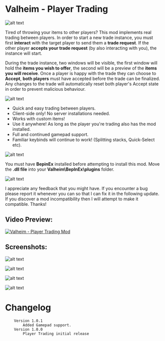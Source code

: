 # Valheim - Player Trading

![alt text](https://i.imgur.com/VH4NsHk.png "About")

Tired of throwing your items to other players? This mod implements real trading between players. In order to start a new trade instance, you must first **interact** with the target player to send them a **trade request**. If the other player **accepts your trade request** (by also interacting with you), the instance will start.

During the trade instance, two windows will be visible, the first window will hold the **items you wish to offer**, the second will be a preview of the **items you will receive**. Once a player is happy with the trade they can choose to **Accept**, **both players** must have accepted before the trade can be finalized. Any changes to the trade will automatically reset both player's Accept state in order to prevent malicious behaviour.

![alt text](https://i.imgur.com/uaa233Y.png "Features")

* Quick and easy trading between players.
* Client-side only! No server installations needed.
* Works with custom items!
* Use it anywhere! As long as the player you're trading also has the mod installed.
* Full and continued gamepad support.
* Familiar keybinds will continue to work! (Splitting stacks, Quick-Select etc).

![alt text](https://i.imgur.com/Z2jExpE.png "Installation")

You must have **BepinEx** installed before attempting to install this mod.
Move the **.dll file** into your **Valheim\BepInEx\plugins** folder.

![alt text](https://i.imgur.com/RO5rPvN.png "Feedback")

I appreciate any feedback that you might have. If you encounter a bug please report it whenever you can so that I can fix it in the following update.
If you discover a mod incompatibility then I will attempt to make it compatible. Thanks!

## Video Preview:

[![Valheim - Player Trading Mod](https://i.imgur.com/vUdpT3j.png)](https://www.youtube.com/watch?v=jc0tMuEjXbM)

## Screenshots:

![alt text](https://i.imgur.com/JLERNyJ.png "Screenshot 1")

![alt text](https://i.imgur.com/6jnxlXj.png "Screenshot 2")

![alt text](https://i.imgur.com/HoDWZlH.png "Screenshot 3")

![alt text](https://i.imgur.com/2rqd5SN.png "Screenshot 4")

# Changelog

        Version 1.0.1
            Added Gamepad support.
        Version 1.0.0
            Player Trading initial release
